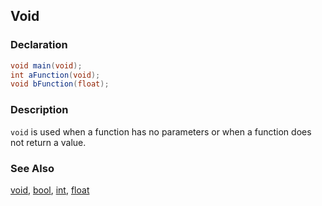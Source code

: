 ## Void

### Declaration
```glsl
void main(void);
int aFunction(void);
void bFunction(float);
```

### Description
```void``` is used when a function has no parameters or when a function does not return a value.

### See Also
[void](/glossary/?search=void), [bool](/glossary/?search=bool), [int](/glossary/?search=int), [float](/glossary/?search=float)
